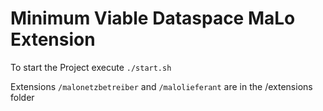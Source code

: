 # Minimum Viable Dataspace MaLo Extension

To start the Project execute ```./start.sh```

Extensions ```/malonetzbetreiber``` and ```/malolieferant``` are in the /extensions folder 

